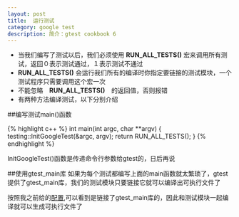 ```yaml
---
layout: post
title:  运行测试
category: google test
description: 简介：gtest cookbook 6
---
```


* 当我们编写了测试以后，我们必须使用 **RUN_ALL_TESTS()** 宏来调用所有测试，返回０表示测试通过，１表示测试不通过
* **RUN_ALL_TESTS()** 会运行我们所有的编译时你指定要链接的测试模块，一个测试程序只需要调用这个宏一次
* 不能忽略　**RUN_ALL_TESTS()**　的返回值，否则报错
* 有两种方法编译测试，以下分别介绍

##编写测试main()函数

{% highlight c++ %}
int main(int argc, char **argv) {
  testing::InitGoogleTest(&argc, argv);
  return RUN_ALL_TESTS();
}
{% endhighlight %}

InitGoogleTest()函数是传递命令行参数给gtest的，日后再说　　

##使用gtest_main库
如果为每个测试都编写上面的main函数就太繁琐了，gtest提供了gtest_main库，我们的测试模块只要链接它就可以编译出可执行文件了　　

按照我之前给的[配置](http://zhuzhenpeng.github.io/google%20test/2015/03/01/Linux%E4%B8%AD%E9%85%8D%E7%BD%AEgtest.html),可以看到是链接了gtest_main库的，因此和测试模块一起编译就可以生成可执行文件了

